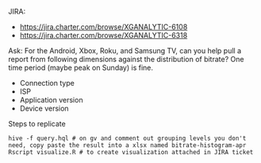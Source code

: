 JIRA:
- https://jira.charter.com/browse/XGANALYTIC-6108
- https://jira.charter.com/browse/XGANALYTIC-6318

Ask:
For the Android, Xbox, Roku, and Samsung TV, can you help pull a report from following dimensions against the distribution of bitrate? One time period (maybe peak on Sunday) is fine.
- Connection type
- ISP
- Application version
- Device version


Steps to replicate
```
hive -f query.hql # on gv and comment out grouping levels you don't need, copy paste the result into a xlsx named bitrate-histogram-apr
Rscript visualize.R # to create visualization attached in JIRA ticket
```
